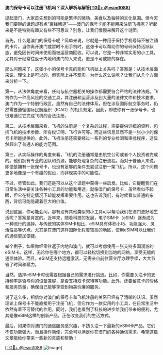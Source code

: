 **澳门保号卡可以注册飞机吗？深入解析与解答[[TG💪+ @esim1088](https://t.me/s/esim1088)]**

提起澳门，大家首先想到的可能是繁华的赌场、美食以及独特的文化氛围。但今天我们要聊的话题却有点“离经叛道”——澳门的保号卡能不能用来注册飞机呢？听起来是不是特别有趣又有些不可思议？别急，让我们慢慢来解开这个谜团。

首先，什么是澳门的保号卡呢？简单来说，它就是一种用于保持手机号码不被注销的卡片。当你离开澳门或暂时不用手机时，这张卡可以帮助你的号码保持活跃状态，避免因长时间未使用而被运营商回收。可以说，它是一种非常实用的小工具，尤其对于经常往返于内地和澳门的人来说，更是不可或缺的存在。

那么问题来了，这张小小的保号卡真的能和飞机扯上关系吗？答案是：从技术层面来说，理论上是可以的，但实际上并不现实。为什么这么说呢？让我们从几个方面来分析一下。

第一，从法律角度来看，任何与航空器相关的操作都需要符合严格的法律法规。飞机作为一种高风险的交通工具，其注册和运营涉及到大量的法律文件和技术要求。澳门作为一个特别行政区，虽然有自己的法律体系，但在涉及国际航空事务时，仍然需要遵循国际民航组织（ICAO）的相关规定。因此，即使你有一张保号卡，也很难通过它完成飞机的合法注册。

第二，从技术层面来看，飞机的注册是一个复杂的过程，需要提供详细的资料，包括飞机的技术参数、所有权证明、飞行许可等。而这些信息显然不是一张小小的保号卡所能提供的。此外，飞机注册还需要经过一系列的专业检测和审批程序，这显然超出了普通人的能力范围。

第三，从实际操作的角度来看，飞机的注册通常是由航空公司或者个人投资者完成的。他们拥有专业的团队和资源，能够处理复杂的注册流程。而对于普通人来说，即便是拥有一张保号卡，也没有足够的条件去尝试注册一架飞机。所以，这个问题更多地像是一个有趣的假设，而非现实中的可能性。

不过，尽管如此，我们还是可以从这个话题中获得一些启发。比如，它提醒我们在日常生活中要关注各种小工具的功能和用途。就像澳门的保号卡，虽然看似不起眼，但它在特定情况下却能发挥重要作用。这也告诉我们，有时候看似普通的东西，背后可能隐藏着巨大的价值。

说到这里，你可能会问，那有没有其他类似的小工具可以帮助我们在澳门更好地生活呢？答案是肯定的。近年来，随着科技的发展，电子SIM卡（eSIM）逐渐成为一种流行的选择。与传统的实体SIM卡相比，eSIM具有体积小巧、功能强大、灵活性高等优点。尤其是在澳门这样国际化程度较高的地区，使用eSIM可以让我们的通信更加便捷。

举个例子，如果你经常往返于内地和澳门，就可以考虑使用一张支持多国漫游的eSIM卡。这样，无论你在哪个地方，都可以轻松切换到当地的网络，享受无缝的通信体验。而且，eSIM还支持远程激活，无需亲自前往营业厅办理手续，大大节省了时间和精力。

当然，选择eSIM卡时也需要根据自己的需求进行挑选。比如，你需要关注卡的支持频率是否与你的设备兼容，是否支持双卡双待等功能。此外，还要留意卡的价格和服务质量，确保自己能够享受到物美价廉的服务。

说了这么多，相信你对澳门的保号卡和飞机注册的关系已经有了清晰的认识。虽然理论上保号卡不能直接用于注册飞机，但它作为一款实用的小工具，在日常生活中依然有着不可替代的作用。同时，我们也看到了科技的进步给我们带来的便利，尤其是像eSIM这样的创新产品，正在改变我们的生活方式。

最后，如果你对澳门的通信服务感兴趣，不妨关注一下最新的eSIM卡产品。它们不仅功能强大，而且操作简便，完全可以满足你在澳门的各种通信需求。希望这篇文章能给你带来一些新的灵感和帮助！

[[TG💪+ @esim1088](https://t.me/s/esim1088) ![Image](https://i.postimg.cc/4NQfJmqS/Snipaste-2025-05-13-00-14-12.png)]
